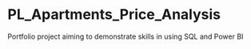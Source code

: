 # PL_Apartments_Price_Analysis
Portfolio project aiming to demonstrate skills in using SQL and Power BI
